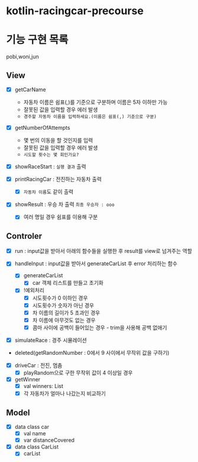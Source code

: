 # kotlin-racingcar-precourse


# 기능 구현 목록

pobi,woni,jun

## View
- [x] getCarName
  - 자동차 이름은 쉼표(,)를 기준으로 구분하며 이름은 5자 이하만 가능  
  - 잘못된 값을 입력할 경우 에러 발생
  - `경주할 자동차 이름을 입력하세요.(이름은 쉼표(,) 기준으로 구분)`

- [x] getNumberOfAttempts
  - 몇 번의 이동을 할 것인지를 입력
  - 잘못된 값을 입력할 경우 에러 발생
  - `시도할 횟수는 몇 회인가요?`

- [x] showRaceStart : `실행 결과` 출력

- [x] printRacingCar : 전진하는 자동차 출력
    - [x] `자동차 이름`도 같이 출력

- [x] showResult : 우승 차 출력 `최종 우승자 : ooo`
  - [x] 여러 명일 경우 쉼표를 이용해 구분

## Controler

- [x] run : input값을 받아서 아래의 함수들을 실행한 후 result를 view로 넘겨주는 역할

- [x] handleInput : input값을 받아서 generateCarList 후 error 처리하는 함수
  - [x] generateCarList
    - [x] car 객체 리스트를 만들고 초기화
  - [x] !예외처리
    - [x] 시도횟수가 0 이하인 경우
    - [x] 시도횟수가 숫자가 아닌 경우
    - [x] 차 이름의 길이가 5 초과인 경우
    - [x] 차 이름에 아무것도 없는 경우
    - [x] 콤마 사이에 공백이 들어있는 경우 - trim을 사용해 공백 없애기
  
- [x] simulateRace : 경주 시뮬레이션

- deleted(getRandomNumber : 0에서 9 사이에서 무작위 값을 구하기)

- [x] driveCar : 전진, 멈춤
  - [x] playRandom으로 구한 무작위 값이 4 이상일 경우

- [x] getWinner
  - [x] val winners: List<String>
  - [x] 각 자동차가 얼마나 나갔는지 비교하기

## Model
- [x] data class car
  - [x] val name
  - [x] var distanceCovered
- [x] data class CarList
  - [x] carList